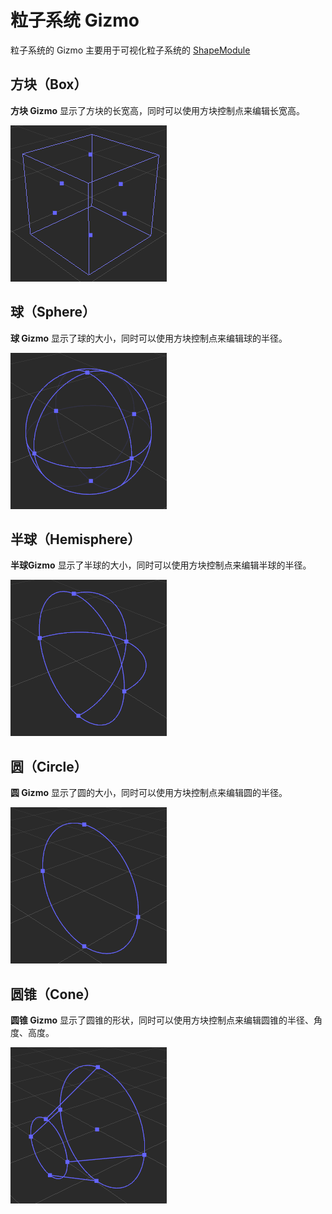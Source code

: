 # 粒子系统 Gizmo

粒子系统的 Gizmo 主要用于可视化粒子系统的 [ShapeModule](../../particle-system/emitter.md)

## 方块（Box）

**方块 Gizmo** 显示了方块的长宽高，同时可以使用方块控制点来编辑长宽高。

![particle box gizmo](images/particle-box-gizmo.png)

## 球（Sphere）

**球 Gizmo** 显示了球的大小，同时可以使用方块控制点来编辑球的半径。

![particle sphere gizmo](images/particle-sphere-gizmo.png)

## 半球（Hemisphere）

**半球Gizmo** 显示了半球的大小，同时可以使用方块控制点来编辑半球的半径。

![particle hemisphere gizmo](images/particle-hemisphere-gizmo.png)

## 圆（Circle）

**圆 Gizmo** 显示了圆的大小，同时可以使用方块控制点来编辑圆的半径。

![particle circle gizmo](images/particle-circle-gizmo.png)

## 圆锥（Cone）

**圆锥 Gizmo** 显示了圆锥的形状，同时可以使用方块控制点来编辑圆锥的半径、角度、高度。

![particle cone gizmo](images/particle-cone-gizmo.png)
